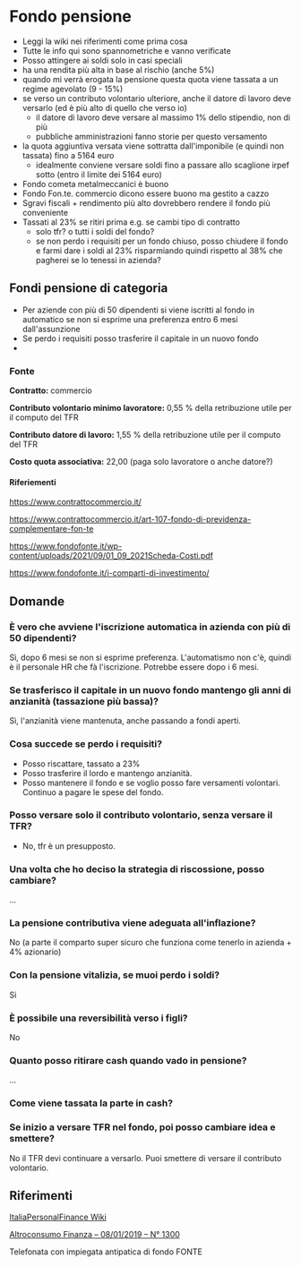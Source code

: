# Fondo pensione

- Leggi la wiki nei riferimenti come prima cosa
- Tutte le info qui sono spannometriche e vanno verificate
- Posso attingere ai soldi solo in casi speciali
- ha una rendita più alta in base al rischio (anche 5%)
- quando mi verrà erogata la pensione questa quota viene tassata a un regime agevolato (9 - 15%)
- se verso un contributo volontario ulteriore, anche il datore di lavoro deve versarlo (ed è più alto di quello che verso io)
  - il datore di lavoro deve versare al massimo 1% dello stipendio, non di più
  - pubbliche amministrazioni fanno storie per questo versamento
- la quota aggiuntiva versata viene sottratta dall'imponibile (e quindi non tassata) fino a 5164 euro
  - idealmente conviene versare soldi fino a passare allo scaglione irpef sotto (entro il limite dei 5164 euro)
- Fondo cometa metalmeccanici è buono
- Fondo Fon.te. commercio dicono essere buono ma gestito a cazzo
- Sgravi fiscali + rendimento più alto dovrebbero rendere il fondo più conveniente
- Tassati al 23% se ritiri prima e.g. se cambi tipo di contratto
  - solo tfr? o tutti i soldi del fondo?
  - se non perdo i requisiti per un fondo chiuso, posso chiudere il fondo e farmi dare i soldi al 23% risparmiando quindi rispetto al 38% che pagherei se lo tenessi in azienda?

## Fondi pensione di categoria

- Per aziende con più di 50 dipendenti si viene iscritti al fondo in automatico se non si esprime una preferenza entro 6 mesi dall'assunzione
- Se perdo i requisiti posso trasferire il capitale in un nuovo fondo
- 

### Fonte

**Contratto:** commercio

**Contributo volontario minimo lavoratore:** 0,55 % della retribuzione utile per il computo del TFR

**Contributo datore di lavoro:** 1,55 % della retribuzione utile per il computo del TFR

**Costo quota associativa:** 22,00 (paga solo lavoratore o anche datore?)

#### Riferiementi

https://www.contrattocommercio.it/

https://www.contrattocommercio.it/art-107-fondo-di-previdenza-complementare-fon-te

https://www.fondofonte.it/wp-content/uploads/2021/09/01_09_2021Scheda-Costi.pdf

https://www.fondofonte.it/i-comparti-di-investimento/

## Domande

### È vero che avviene l'iscrizione automatica in azienda con più di 50 dipendenti?

Sì, dopo 6 mesi se non si esprime preferenza. L'automatismo non c'è, quindi è il personale HR che fà l'iscrizione. Potrebbe essere dopo i 6 mesi.

### Se trasferisco il capitale in un nuovo fondo mantengo gli anni di anzianità (tassazione più bassa)?

Sì, l'anzianità viene mantenuta, anche passando a fondi aperti.

### Cosa succede se perdo i requisiti?

- Posso riscattare, tassato a 23%
- Posso trasferire il lordo e mantengo anzianità.
- Posso mantenere il fondo e se voglio posso fare versamenti volontari. Continuo a pagare le spese del fondo.

### Posso versare solo il contributo volontario, senza versare il TFR?

- No, tfr è un presupposto.

### Una volta che ho deciso la strategia di riscossione, posso cambiare?

...

### La pensione contributiva viene adeguata all'inflazione?

No (a parte il comparto super sicuro che funziona come tenerlo in azienda + 4% azionario)

### Con la pensione vitalizia, se muoi perdo i soldi?

Si

### È possibile una reversibilità verso i figli?

No

### Quanto posso ritirare cash quando vado in pensione? 

...

### Come viene tassata la parte in cash?

### Se inizio a versare TFR nel fondo, poi posso cambiare idea e smettere?

No il TFR devi continuare a versarlo. Puoi smettere di versare il contributo volontario.

## Riferimenti

[ItaliaPersonalFinance Wiki](https://old.reddit.com/r/ItaliaPersonalFinance/wiki/index#wiki_strumenti_previdenziali.3A_pensioni)

[Altroconsumo Finanza – 08/01/2019 – N° 1300](https://drive.google.com/file/d/17ptC5IfNFeFeteh6bU5SlefKGSkpSCiH/view?usp=sharing)

Telefonata con impiegata antipatica di fondo FONTE

